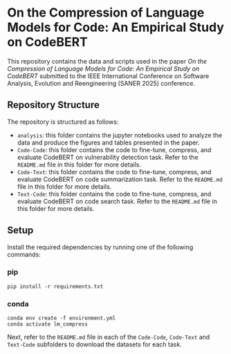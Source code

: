 # On the Compression of Language Models for Code: An Empirical Study on CodeBERT

This repository contains the data and scripts used in the paper _On the Compression of Language Models for Code: An Empirical Study on CodeBERT_ submitted to the IEEE International Conference on Software Analysis, Evolution and Reengineering (SANER 2025) conference.

## Repository Structure

The repository is structured as follows:

- `analysis`: this folder contains the jupyter notebooks used to analyze the data and produce the figures and tables presented in the paper.
- `Code-Code`: this folder contains the code to fine-tune, compress, and evaluate CodeBERT on vulnerability detection task. Refer to the `README.md` file in this folder for more details.
- `Code-Text`: this folder contains the code to fine-tune, compress, and evaluate CodeBERT on code summarization task. Refer to the `README.md` file in this folder for more details.
- `Text-Code`: this folder contains the code to fine-tune, compress, and evaluate CodeBERT on code search task. Refer to the `README.md` file in this folder for more details.

## Setup

Install the required dependencies by running one of the following commands:

### pip

```shell
pip install -r requirements.txt
```

### conda

```shell
conda env create -f environment.yml
conda activate lm_compress
```

Next, refer to the `README.md` file in each of the `Code-Code`, `Code-Text` and `Text-Code` subfolders to download the datasets for each task.
